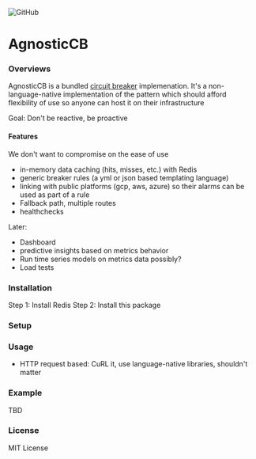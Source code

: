 ![GitHub](https://img.shields.io/github/license/raghavendran35/AgnosticCB?style=flat-square)
# AgnosticCB
### Overviews
AgnosticCB is a bundled [circuit breaker](https://martinfowler.com/bliki/CircuitBreaker.html) implemenation. It's a non-language-native implementation of the pattern which should afford flexibility of use so anyone can host it on their infrastructure

Goal: Don't be reactive, be proactive

#### Features
We don't want to compromise on the ease of use

* in-memory data caching (hits, misses, etc.) with Redis
* generic breaker rules (a yml or json based templating language)
* linking with public platforms (gcp, aws, azure) so their alarms can be used as part of a rule
* Fallback path, multiple routes
* healthchecks

Later:
* Dashboard
* predictive insights based on metrics behavior
* Run time series models on metrics data possibly?
* Load tests


### Installation
Step 1: Install Redis
Step 2: Install this package

### Setup


### Usage
* HTTP request based: CuRL it, use language-native libraries, shouldn't matter

### Example
TBD

### License
MIT License


